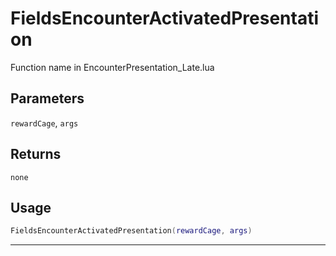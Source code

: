 # FieldsEncounterActivatedPresentation
Function name in EncounterPresentation_Late.lua
## Parameters
`rewardCage`, `args`
## Returns
`none`
## Usage
```lua
FieldsEncounterActivatedPresentation(rewardCage, args)
```
---
